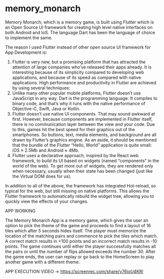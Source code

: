 # memory_monarch

Memory Monarch; which is a memory game, is built using Flutter which is an Open Source UI framework for creating high level native interfaces on both Android and IoS. The language Dart has been the language of choice to implement the same.

The reason I used Flutter instead of other open source UI framework for App Development is:

1. Flutter is very new, but a promising platform that has attracted the attention of large companies who’ve released their apps already. It is interesting because of its simplicity compared to developing web applications, and because of its speed as compared with native applications.
High performance and productivity in Flutter are achieved by using several techniques:
2. Unlike many other popular mobile platforms, Flutter doesn’t use JavaScript in any way. Dart is the programming language. It compiles to binary code, and that’s why it runs with the native performance of Objective-C, Swift, Java or Kotlin.
3. Flutter doesn’t use native UI components. That may sound awkward at first. However, because components are implemented in Flutter itself, there is no communication layer between the view and your code. Due to this, games hit the best speed for their graphics out of the smartphones. So buttons, text, media elements, and background are all drawn by Flutter’s graphics engine. As an aside, it should be mentioned that the bundle of the Flutter “Hello, World” application is quite small: iOS ≈ 2.5Mb and Android ≈ 4Mb.
4. Flutter uses a declarative approach, inspired by the React web framework, to build its UI based on widgets (named “components” in the world of the web). To get more out of widgets, they are rendered only when necessary, usually when their state has been changed (just like the Virtual DOM does for us).

In addition to all of the above, the framework has integrated Hot-reload, so typical for the web, but still missing on native platforms. This allows the Flutter framework to automatically rebuild the widget tree, allowing you to quickly view the effects of your changes.

APP WORKING

The Memory Monarch App is a memory game, which gives the user an option to pick the theme of the game and proceeds to find a layout of 16 tiles which after 5 seconds hides itself. 
The player must memorize the location of the matching pairs and commence to pick the tiles which match. 
A correct match results in +100 points and an incorrect match results in -10 points. 
The game continues until either the player successfully matches  all the pairs or until the number of flips allowed exceeds the number 30. 
After the game ends, the user can replay or go back to the HomeScreen to play another game with a different theme.

APP EXECUTION VIDEO -> https://screenrec.com/share/v76ioU4KRl
